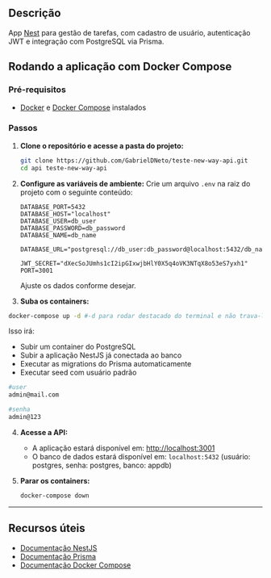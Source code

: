 ## Descrição

App [Nest](https://github.com/nestjs/nest) para gestão de tarefas, com cadastro de usuário, autenticação JWT e integração com PostgreSQL via Prisma.

## Rodando a aplicação com Docker Compose

### Pré-requisitos

- [Docker](https://www.docker.com/get-started) e [Docker Compose](https://docs.docker.com/compose/) instalados

### Passos

1. **Clone o repositório e acesse a pasta do projeto:**

   ```bash
   git clone https://github.com/GabrielDNeto/teste-new-way-api.git
   cd api teste-new-way-api
   ```

2. **Configure as variáveis de ambiente:**
   Crie um arquivo `.env` na raiz do projeto com o seguinte conteúdo:

   ```env
   DATABASE_PORT=5432
   DATABASE_HOST="localhost"
   DATABASE_USER=db_user
   DATABASE_PASSWORD=db_password
   DATABASE_NAME=db_name

   DATABASE_URL="postgresql://db_user:db_password@localhost:5432/db_name"

   JWT_SECRET="dXecSoJUmhs1cI2ipGIxwjbHlY0X5q4oVK3NTqX8o53eS7yxh1"
   PORT=3001
   ```

   Ajuste os dados conforme desejar.

3. **Suba os containers:**

```bash
docker-compose up -d #-d para rodar destacado do terminal e não trava-lo
```

Isso irá:

- Subir um container do PostgreSQL
- Subir a aplicação NestJS já conectada ao banco
- Executar as migrations do Prisma automaticamente
- Executar seed com usuário padrão

```bash
#user
admin@mail.com

#senha
admin@123
```

4. **Acesse a API:**

   - A aplicação estará disponível em: [http://localhost:3001](http://localhost:3001)
   - O banco de dados estará disponível em: `localhost:5432` (usuário: postgres, senha: postgres, banco: appdb)

5. **Parar os containers:**
   ```bash
   docker-compose down
   ```

---

## Recursos úteis

- [Documentação NestJS](https://docs.nestjs.com)
- [Documentação Prisma](https://www.prisma.io/docs)
- [Documentação Docker Compose](https://docs.docker.com/compose/)
